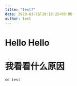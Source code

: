 ```yaml
---
title: "test7"
date: 2023-03-26T19:13:25+08:00
author: test
---
```


# Hello Hello
# 我看看什么原因

```
cd test
```